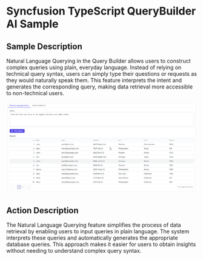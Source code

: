 # Syncfusion TypeScript QueryBuilder AI Sample

## Sample Description

Natural Language Querying in the Query Builder allows users to construct complex queries using plain, everyday language. Instead of relying on technical query syntax, users can simply type their questions or requests as they would naturally speak them. This feature interprets the intent and generates the corresponding query, making data retrieval more accessible to non-technical users.

![Gif image of QueryBuilder AI](../gif-images/querybuilder/natural-languagequery.gif)

## Action Description

The Natural Language Querying feature simplifies the process of data retrieval by enabling users to input queries in plain language. The system interprets these queries and automatically generates the appropriate database queries. This approach makes it easier for users to obtain insights without needing to understand complex query syntax.
